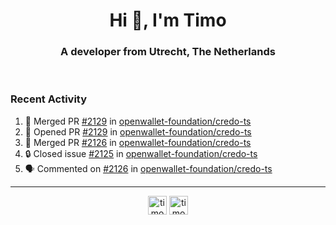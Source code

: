 <h1 align="center">Hi 👋, I'm Timo</h1>
<h3 align="center">A developer from Utrecht, The Netherlands</h3>
<br/>
<!-- https://github.com/rahuldkjain/github-profile-readme-generator --!>

<!--  <p align="left"><img src="https://github-readme-stats.vercel.app/api?username=timoglastra&show_icons=true&count_private=true&" alt="timoglastra" /></p> --!>

<!--
Github language stats
<p align="left"><img src="https://github-readme-stats.vercel.app/api/top-langs/?username=timoglastra&layout=compact" alt="timoglastra" /><p>
-->

<!-- Codestats language stats -->
<!-- <p align="left"><img src="https://codestats-readme.vercel.app/api/top-langs/?username=timoglastra&layout=compact&language_count=12" alt="timoglastra" /><p>    --!>
  
<h3>Recent Activity</h3>

<!--START_SECTION:activity-->
1. 🎉 Merged PR [#2129](https://github.com/openwallet-foundation/credo-ts/pull/2129) in [openwallet-foundation/credo-ts](https://github.com/openwallet-foundation/credo-ts)
2. 💪 Opened PR [#2129](https://github.com/openwallet-foundation/credo-ts/pull/2129) in [openwallet-foundation/credo-ts](https://github.com/openwallet-foundation/credo-ts)
3. 🎉 Merged PR [#2126](https://github.com/openwallet-foundation/credo-ts/pull/2126) in [openwallet-foundation/credo-ts](https://github.com/openwallet-foundation/credo-ts)
4. 🔒 Closed issue [#2125](https://github.com/openwallet-foundation/credo-ts/issues/2125) in [openwallet-foundation/credo-ts](https://github.com/openwallet-foundation/credo-ts)
5. 🗣 Commented on [#2126](https://github.com/openwallet-foundation/credo-ts/pull/2126#issuecomment-2520176157) in [openwallet-foundation/credo-ts](https://github.com/openwallet-foundation/credo-ts)
<!--END_SECTION:activity-->

---

<p align="center">
<a href="https://twitter.com/timoglastra" target="blank"><img align="center" src="https://cdn.jsdelivr.net/npm/simple-icons@3.0.1/icons/twitter.svg" alt="timoglastra" height="30" width="30" /></a>
<a href="https://linkedin.com/in/timoglastra" target="blank"><img align="center" src="https://cdn.jsdelivr.net/npm/simple-icons@3.0.1/icons/linkedin.svg" alt="timoglastra" height="30" width="30" /></a>
</p>



